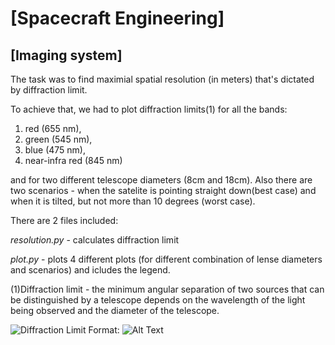 # [Spacecraft Engineering]

## [Imaging system]

The task was to find maximial spatial resolution (in meters) that's dictated by diffraction limit.

To achieve that, we had to plot diffraction limits(1) for all the bands:

1. red (655 nm), 
2. green (545 nm), 
3. blue (475 nm),
4. near-infra red (845 nm)

and for two different telescope diameters (8cm and 18cm). 
Also there are two scenarios - when the satelite is pointing straight down(best case) and when it is tilted,
but not more than 10 degrees (worst case).

There are 2 files included:

_*resolution.py*_ - calculates diffraction limit 

_*plot.py*_ - plots 4 different plots (for different combination of lense diameters and scenarios) and icludes the legend.
 
 
 
(1)Diffraction limit - the minimum angular separation of two sources that can be distinguished by a telescope depends on the wavelength 
of the light being observed and the diameter of the telescope. 

![Diffraction Limit](/spacecraft/resolution.gif)
Format: ![Alt Text](url)


